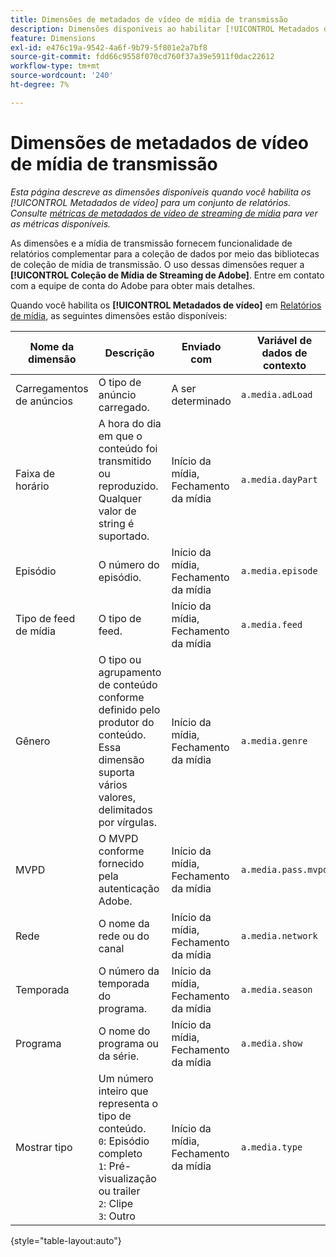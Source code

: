 ```yaml
---
title: Dimensões de metadados de vídeo de mídia de transmissão
description: Dimensões disponíveis ao habilitar [!UICONTROL Metadados de vídeo] para um conjunto de relatórios.
feature: Dimensions
exl-id: e476c19a-9542-4a6f-9b79-5f801e2a7bf8
source-git-commit: fdd66c9558f070cd760f37a39e5911f0dac22612
workflow-type: tm+mt
source-wordcount: '240'
ht-degree: 7%

---
```


# Dimensões de metadados de vídeo de mídia de transmissão

*Esta página descreve as dimensões disponíveis quando você habilita os [!UICONTROL Metadados de vídeo] para um conjunto de relatórios. Consulte [métricas de metadados de vídeo de streaming de mídia](../metrics/sm-video-metadata.md) para ver as métricas disponíveis.*

As dimensões e a mídia de transmissão fornecem funcionalidade de relatórios complementar para a coleção de dados por meio das bibliotecas de coleção de mídia de transmissão. O uso dessas dimensões requer a **[!UICONTROL Coleção de Mídia de Streaming de Adobe]**. Entre em contato com a equipe de conta do Adobe para obter mais detalhes.

Quando você habilita os **[!UICONTROL Metadados de vídeo]** em [Relatórios de mídia](/help/admin/admin/c-manage-report-suites/c-edit-report-suites/media-management.md), as seguintes dimensões estão disponíveis:

| Nome da dimensão | Descrição | Enviado com | Variável de dados de contexto |
| --- | --- | --- | --- |
| Carregamentos de anúncios | O tipo de anúncio carregado. | A ser determinado | `a.media.adLoad` |
| Faixa de horário | A hora do dia em que o conteúdo foi transmitido ou reproduzido. Qualquer valor de string é suportado. | Início da mídia, Fechamento da mídia | `a.media.dayPart` |
| Episódio | O número do episódio. | Início da mídia, Fechamento da mídia | `a.media.episode` |
| Tipo de feed de mídia | O tipo de feed. | Início da mídia, Fechamento da mídia | `a.media.feed` |
| Gênero | O tipo ou agrupamento de conteúdo conforme definido pelo produtor do conteúdo. Essa dimensão suporta vários valores, delimitados por vírgulas. | Início da mídia, Fechamento da mídia | `a.media.genre` |
| MVPD | O MVPD conforme fornecido pela autenticação Adobe. | Início da mídia, Fechamento da mídia | `a.media.pass.mvpd` |
| Rede | O nome da rede ou do canal | Início da mídia, Fechamento da mídia | `a.media.network` |
| Temporada | O número da temporada do programa. | Início da mídia, Fechamento da mídia | `a.media.season` |
| Programa | O nome do programa ou da série. | Início da mídia, Fechamento da mídia | `a.media.show` |
| Mostrar tipo | Um número inteiro que representa o tipo de conteúdo.<br>`0`: Episódio completo<br>`1`: Pré-visualização ou trailer<br>`2`: Clipe<br>`3`: Outro | Início da mídia, Fechamento da mídia | `a.media.type` |

{style="table-layout:auto"}
